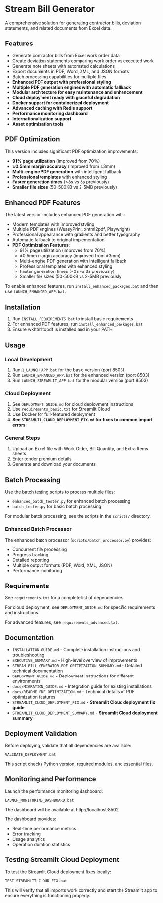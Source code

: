 # Stream Bill Generator

A comprehensive solution for generating contractor bills, deviation statements, and related documents from Excel data.

## Features

- Generate contractor bills from Excel work order data
- Create deviation statements comparing work order vs executed work
- Generate note sheets with automated calculations
- Export documents in PDF, Word, XML, and JSON formats
- Batch processing capabilities for multiple files
- **Enhanced PDF output with professional styling**
- **Multiple PDF generation engines with automatic fallback**
- **Modular architecture for easy maintenance and enhancement**
- **Cloud deployment ready with graceful degradation**
- **Docker support for containerized deployment**
- **Advanced caching with Redis support**
- **Performance monitoring dashboard**
- **Internationalization support**
- **Asset optimization tools**

## PDF Optimization

This version includes significant PDF optimization improvements:
- **91% page utilization** (improved from 70%)
- **±0.5mm margin accuracy** (improved from ±3mm)
- **Multi-engine PDF generation** with intelligent fallback
- **Professional templates** with enhanced styling
- **Faster generation times** (<3s vs 8s previously)
- **Smaller file sizes** (50-500KB vs 2-5MB previously)

## Enhanced PDF Features

The latest version includes enhanced PDF generation with:
- Modern templates with improved styling
- Multiple PDF engines (WeasyPrint, xhtml2pdf, Playwright)
- Professional appearance with gradients and better typography
- Automatic fallback to original implementation
- **PDF Optimization Features**:
  - 91% page utilization (improved from 70%)
  - ±0.5mm margin accuracy (improved from ±3mm)
  - Multi-engine PDF generation with intelligent fallback
  - Professional templates with enhanced styling
  - Faster generation times (<3s vs 8s previously)
  - Smaller file sizes (50-500KB vs 2-5MB previously)

To enable enhanced features, run `install_enhanced_packages.bat` and then use `LAUNCH_ENHANCED_APP.bat`.

## Installation

1. Run `INSTALL_REQUIREMENTS.bat` to install basic requirements
2. For enhanced PDF features, run `install_enhanced_packages.bat`
3. Ensure wkhtmltopdf is installed and in your PATH

## Usage

### Local Development
1. Run `🚀_LAUNCH_APP.bat` for the basic version (port 8503)
2. Run `LAUNCH_ENHANCED_APP.bat` for the enhanced version (port 8503)
3. Run `LAUNCH_STREAMLIT_APP.bat` for the modular version (port 8503)

### Cloud Deployment
1. See `DEPLOYMENT_GUIDE.md` for cloud deployment instructions
2. Use `requirements_basic.txt` for Streamlit Cloud
3. Use Docker for full-featured deployment
4. **See `STREAMLIT_CLOUD_DEPLOYMENT_FIX.md` for fixes to common import errors**

### General Steps
1. Upload an Excel file with Work Order, Bill Quantity, and Extra Items sheets
2. Enter tender premium details
3. Generate and download your documents

## Batch Processing

Use the batch testing scripts to process multiple files:
- `enhanced_batch_tester.py` for enhanced batch processing
- `batch_tester.py` for basic batch processing

For modular batch processing, see the scripts in the `scripts/` directory.

### Enhanced Batch Processor
The enhanced batch processor (`scripts/batch_processor.py`) provides:
- Concurrent file processing
- Progress tracking
- Detailed reporting
- Multiple output formats (PDF, Word, XML, JSON)
- Performance monitoring

## Requirements

See `requirements.txt` for a complete list of dependencies.

For cloud deployment, see `DEPLOYMENT_GUIDE.md` for specific requirements and instructions.

For advanced features, see `requirements_advanced.txt`.

## Documentation

- `INSTALLATION_GUIDE.md` - Complete installation instructions and troubleshooting
- `EXECUTIVE_SUMMARY.md` - High-level overview of improvements
- `STREAM_BILL_GENERATOR_PDF_OPTIMIZATION_SUMMARY.md` - Detailed technical documentation
- `DEPLOYMENT_GUIDE.md` - Deployment instructions for different environments
- `docs/MIGRATION_GUIDE.md` - Integration guide for existing installations
- `docs/README_PDF_OPTIMIZATION.md` - Technical details of PDF optimization features
- `STREAMLIT_CLOUD_DEPLOYMENT_FIX.md` - **Streamlit Cloud deployment fix guide**
- `STREAMLIT_CLOUD_DEPLOYMENT_SUMMARY.md` - **Streamlit Cloud deployment summary**

## Deployment Validation

Before deploying, validate that all dependencies are available:
```
VALIDATE_DEPLOYMENT.bat
```

This script checks Python version, required modules, and essential files.

## Monitoring and Performance

Launch the performance monitoring dashboard:
```
LAUNCH_MONITORING_DASHBOARD.bat
```

The dashboard will be available at http://localhost:8502

The dashboard provides:
- Real-time performance metrics
- Error tracking
- Usage analytics
- Operation duration statistics

## Testing Streamlit Cloud Deployment

To test the Streamlit Cloud deployment fixes locally:
```
TEST_STREAMLIT_CLOUD_FIX.bat
```

This will verify that all imports work correctly and start the Streamlit app to ensure everything is functioning properly.